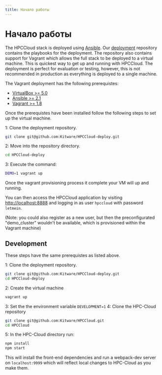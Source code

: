 ```yaml
---
title: Начало работы
---
```


# Начало работы

The HPCCloud stack is deployed using [Ansible](https://www.ansible.com/). Our [deployment](https://github.com/Kitware/HPCCloud-deploy) repository contains the playbooks for the deployment. The repository also contains support for Vagrant which allows the full stack to be deployed to a virtual machine. This is quickest way to get up and running with HPCCloud. The deployment is perfect for evaluation or testing, however, this is not recommended in production as everything is deployed to a single machine.

The Vagrant deployment has the following prerequistes:

- [VirtualBox >= 5.0](https://www.virtualbox.org/wiki/Downloads)
- [Ansible >= 2.1](http://docs.ansible.com/ansible/intro_installation.html)
- [Vagrant >= 1.8](https://www.vagrantup.com/docs/installation/)

Once the prerequistes have been installed follow the following steps to set up the virtual machine.

1: Clone the deployment repository.

```sh
git clone git@github.com:Kitware/HPCCloud-deploy.git
```

2: Move into the repository directory.

```sh
cd HPCCloud-deploy
```

3: Execute the command:

```sh
DEMO=1 vagrant up
```

Once the vagrant provisioning process it complete your VM will up and running.

You can then access the HPCCloud application by visiting [http://localhost:8888](http://localhost:8888) and logging in as user `hpccloud` with password `letmein`.

(Note: you could also register as a new user, but then the preconfigurated "demo_cluster" wouldn't be available, which is provisioned within the Vagrant machine)

## Development

These steps have the same prerequistes as listed above.

1: Clone the deployment repository.

```sh
git clone git@github.com:Kitware/HPCCloud-deploy.git
cd HPCCloud-deploy
```

2: Create the virtual machine

```sh
vagrant up
```

3: Set the the environment variable `DEVELOPMENT=1`
4: Clone the HPC-Cloud repository

```sh
git clone git@github.com:Kitware/HPCCloud.git
cd HPCCloud
```

5: In the HPC-Cloud directory run:

```sh
npm install
npm start
```

This will install the front-end dependencies and run a webpack-dev server on `localhost:9999` which will reflect local changes to HPC-Cloud as you make them.
